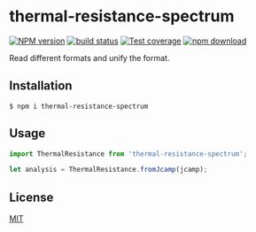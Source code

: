 # thermal-resistance-spectrum

[![NPM version][npm-image]][npm-url]
[![build status][ci-image]][ci-url]
[![Test coverage][codecov-image]][codecov-url]
[![npm download][download-image]][download-url]

Read different formats and unify the format.

## Installation

`$ npm i thermal-resistance-spectrum`

## Usage

```js
import ThermalResistance from 'thermal-resistance-spectrum';

let analysis = ThermalResistance.fromJcamp(jcamp);
```

## License

[MIT](./LICENSE)

[npm-image]: https://img.shields.io/npm/v/thermal-resistance-spectrum.svg
[npm-url]: https://www.npmjs.com/package/thermal-resistance-spectrum
[ci-image]: https://github.com/cheminfo/thermal-resistance-spectrum/workflows/Node.js%20CI/badge.svg?branch=master
[ci-url]: https://github.com/cheminfo/thermal-resistance-spectrum/actions?query=workflow%3A%22Node.js+CI%22
[codecov-image]: https://img.shields.io/codecov/c/github/cheminfo/thermal-resistance-spectrum.svg
[codecov-url]: https://codecov.io/gh/cheminfo/thermal-resistance-spectrum
[download-image]: https://img.shields.io/npm/dm/thermal-resistance-spectrum.svg
[download-url]: https://www.npmjs.com/package/thermal-resistance-spectrum
